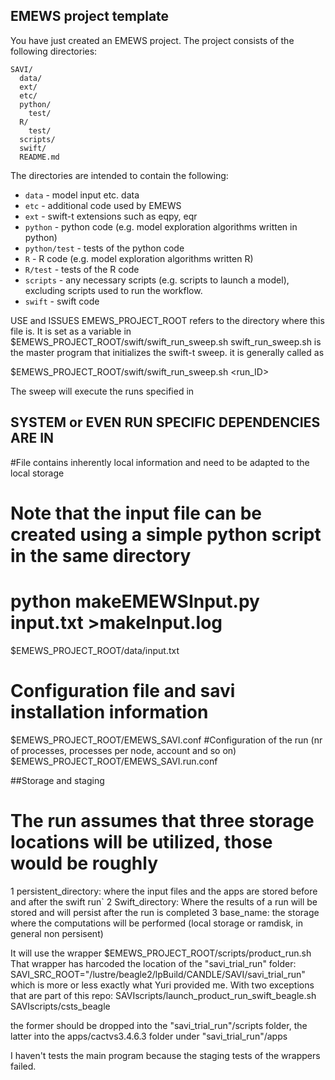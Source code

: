 EMEWS project template
-----------------------

You have just created an EMEWS project.
The project consists of the following directories:

```
SAVI/
  data/
  ext/
  etc/
  python/
    test/
  R/
    test/
  scripts/
  swift/
  README.md
```
The directories are intended to contain the following:

 * `data` - model input etc. data
 * `etc` - additional code used by EMEWS
 * `ext` - swift-t extensions such as eqpy, eqr
 * `python` - python code (e.g. model exploration algorithms written in python)
 * `python/test` - tests of the python code
 * `R` - R code (e.g. model exploration algorithms written R)
 * `R/test` - tests of the R code
 * `scripts` - any necessary scripts (e.g. scripts to launch a model), excluding
    scripts used to run the workflow.
 * `swift` - swift code

USE and ISSUES
EMEWS_PROJECT_ROOT refers to the directory where this file is. It is set as a variable in
$EMEWS_PROJECT_ROOT/swift/swift_run_sweep.sh
swift_run_sweep.sh is the master program that initializes the swift-t sweep. it is generally called as

$EMEWS_PROJECT_ROOT/swift/swift_run_sweep.sh <run_ID>

The sweep will execute the runs specified in 

## SYSTEM or EVEN RUN SPECIFIC DEPENDENCIES ARE IN
#File contains inherently local information and need to be adapted to the local storage
# Note that the input file can be created using a simple python script in the same directory
#  python makeEMEWSInput.py <Location of input files> input.txt >makeInput.log
$EMEWS_PROJECT_ROOT/data/input.txt
# Configuration file and savi installation information
$EMEWS_PROJECT_ROOT/EMEWS_SAVI.conf
#Configuration of the run (nr of processes, processes per node, account and so on)
$EMEWS_PROJECT_ROOT/EMEWS_SAVI.run.conf

##Storage and staging
# The run assumes that three storage locations will be utilized, those would be roughly
1  persistent_directory: where the input files and the apps are stored before and after the swift run` 
2  Swift_directory: Where the results of a run will be stored and will persist after the run is completed
3  base_name: the storage where the computations will be performed (local storage or ramdisk, in general non persisent)

It will use the wrapper 
$EMEWS_PROJECT_ROOT/scripts/product_run.sh
That wrapper has harcoded the location of the "savi_trial_run" folder:
SAVI_SRC_ROOT="/lustre/beagle2/lpBuild/CANDLE/SAVI/savi_trial_run"
which is more or less exactly what Yuri provided me. With two exceptions that are part of this repo:
SAVIscripts/launch_product_run_swift_beagle.sh
SAVIscripts/csts_beagle

the former should be dropped into the "savi_trial_run"/scripts folder, the latter into the apps/cactvs3.4.6.3 folder under "savi_trial_run"/apps

I haven't tests the main program because the staging tests of the wrappers failed. 



